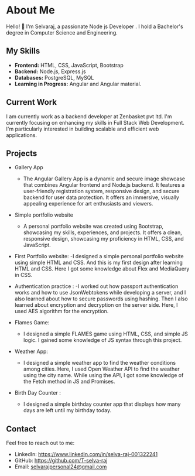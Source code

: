 

# About Me

Hello! 👋 I'm Selvaraj, a passionate Node js Developer . I hold a Bachelor's degree in Computer Science and Engineering.

## My Skills

- **Frontend:** HTML, CSS, JavaScript, Bootstrap
- **Backend:** Node.js, Express.js
- **Databases:** PostgreSQL, MySQL
- **Learning in Progress:** Angular and Angular material.

## Current Work
I am currently work as a backend developer at Zenbasket pvt ltd.
I'm currently focusing on enhancing my skills in Full Stack Web Development. I'm particularly interested in building scalable and efficient web applications.

## Projects

- Gallery App
  -  The Angular Gallery App is a dynamic and secure image showcase that combines Angular frontend and Node.js backend. It features a user-friendly registration system, responsive design, and secure backend for user data protection. It offers an immersive, visually appealing experience for art enthusiasts and viewers.
  
- Simple portfolio website
  - A personal portfolio website was created using Bootstrap, showcasing my skills, experiences, and projects. It offers a clean, responsive design, showcasing my proficiency in HTML, CSS, and JavaScript.
- First Portfolio website:
    -I designed a simple personal portfolio website using simple HTML and CSS. And this is my first design after learning HTML and CSS. Here I got some knowledge about Flex and MediaQuery in CSS.
    
- Authentication practice :
    -I worked out how passport authentication works and how to use JsonWebtokens while developing a server, and I also learned about how to secure passwords using hashing.  Then I also learned about encryption and decryption on the server side. Here, I used AES algorithm for the encryption.
      
 - Flames Game:
	 - I designed a simple FLAMES game using HTML, CSS, and simple JS logic. I gained some knowledge of JS syntax through this project.
	 
- Weather App:
	- I designed a simple weather app to find the weather conditions among cities. Here, I used Open Weather API to find the weather using the city name. While using the API, I got some knowledge of the Fetch method in JS and Promises.
	
- Birth Day Counter :
	- I designed a simple birthday counter app that displays how many days are left until my birthday today.
	
## Contact

Feel free to reach out to me:

- LinkedIn: https://www.linkedin.com/in/selva-raj-001322241
- GitHub: https://github.com/T-selva-raj
- Email: selvarajpersonal24@gmail.com
